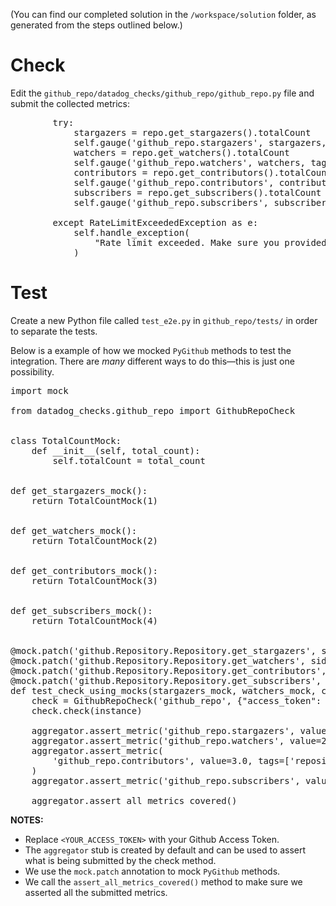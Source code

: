 (You can find our completed solution in the `/workspace/solution` folder, as generated from the steps outlined below.)

# Check 

Edit the `github_repo/datadog_checks/github_repo/github_repo.py` file and submit the collected metrics:

<pre class="file" data-target="clipboard">
        try:
            stargazers = repo.get_stargazers().totalCount
            self.gauge('github_repo.stargazers', stargazers, tags=tags)
            watchers = repo.get_watchers().totalCount
            self.gauge('github_repo.watchers', watchers, tags=tags)
            contributors = repo.get_contributors().totalCount
            self.gauge('github_repo.contributors', contributors, tags=tags)
            subscribers = repo.get_subscribers().totalCount
            self.gauge('github_repo.subscribers', subscribers, tags=tags)

        except RateLimitExceededException as e:
            self.handle_exception(
                "Rate limit exceeded. Make sure you provided an access_token", AgentCheck.WARNING, tags, e
            )
</pre>

# Test

Create a new Python file called `test_e2e.py` in `github_repo/tests/` in order to separate the tests.

Below is a example of how we mocked `PyGithub` methods to test the integration. There are _many_ different ways to do this—this is just one possibility.


<pre class="file" data-target="clipboard">
import mock

from datadog_checks.github_repo import GithubRepoCheck


class TotalCountMock:
    def __init__(self, total_count):
        self.totalCount = total_count


def get_stargazers_mock():
    return TotalCountMock(1)


def get_watchers_mock():
    return TotalCountMock(2)


def get_contributors_mock():
    return TotalCountMock(3)


def get_subscribers_mock():
    return TotalCountMock(4)


@mock.patch('github.Repository.Repository.get_stargazers', side_effect=get_stargazers_mock)
@mock.patch('github.Repository.Repository.get_watchers', side_effect=get_watchers_mock)
@mock.patch('github.Repository.Repository.get_contributors', side_effect=get_contributors_mock)
@mock.patch('github.Repository.Repository.get_subscribers', side_effect=get_subscribers_mock)
def test_check_using_mocks(stargazers_mock, watchers_mock, contributors_mock, subscribers_mock, instance, aggregator):
    check = GithubRepoCheck('github_repo', {"access_token": "<YOUR_ACCESS_TOKEN>"}, {})
    check.check(instance)

    aggregator.assert_metric('github_repo.stargazers', value=1.0, tags=['repository_name:Datadog/integrations-extras'])
    aggregator.assert_metric('github_repo.watchers', value=2.0, tags=['repository_name:Datadog/integrations-extras'])
    aggregator.assert_metric(
        'github_repo.contributors', value=3.0, tags=['repository_name:Datadog/integrations-extras']
    )
    aggregator.assert_metric('github_repo.subscribers', value=4.0, tags=['repository_name:Datadog/integrations-extras'])

    aggregator.assert_all_metrics_covered()
</pre>

__NOTES:__
- Replace `<YOUR_ACCESS_TOKEN>` with your Github Access Token.
- The `aggregator` stub is created by default and can be used to assert what is being submitted by the check method.
- We use the `mock.patch` annotation to mock `PyGithub` methods.
- We call the `assert_all_metrics_covered()` method to make sure we asserted all the submitted metrics.
